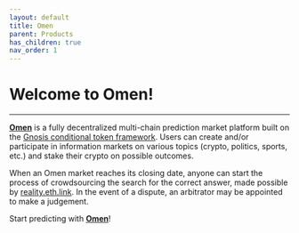 ```yaml
---
layout: default
title: Omen
parent: Products
has_children: true
nav_order: 1
---
```


# Welcome to Omen!

___

[**Omen**](https://omen.eth.link/) is a fully decentralized multi-chain prediction market platform built on the [Gnosis conditional token framework](https://docs.gnosis.io/conditionaltokens/). Users can create and/or participate in information markets on various topics (crypto, politics, sports, etc.) and stake their crypto on possible outcomes. 

When an Omen market reaches its closing date, anyone can start the process of crowdsourcing the search for the correct answer, made possible by [reality.eth.link](https://reality.eth.link/). In the event of a dispute, an arbitrator may be appointed to make a judgement.  

Start predicting with [**Omen**](https://omen.eth.link/)!